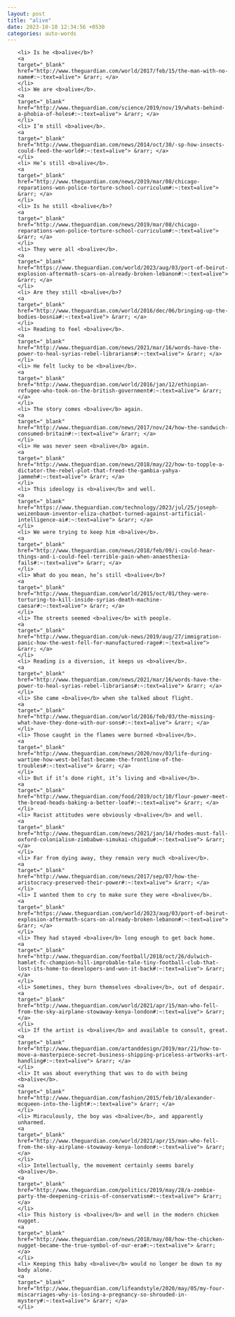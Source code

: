 ```yaml
---
layout: post
title: "alive"
date: 2023-10-10 12:34:56 +0530
categories: auto-words
---
```

<ol>

    <li> Is he <b>alive</b>?
    <a 
    target="_blank" 
    href="http://www.theguardian.com/world/2017/feb/15/the-man-with-no-name#:~:text=alive"> &rarr; </a>
    </li>
    <li> We are <b>alive</b>.
    <a 
    target="_blank" 
    href="http://www.theguardian.com/science/2019/nov/19/whats-behind-a-phobia-of-holes#:~:text=alive"> &rarr; </a>
    </li>
    <li> I’m still <b>alive</b>.
    <a 
    target="_blank" 
    href="http://www.theguardian.com/news/2014/oct/30/-sp-how-insects-could-feed-the-world#:~:text=alive"> &rarr; </a>
    </li>
    <li> He’s still <b>alive</b>.
    <a 
    target="_blank" 
    href="http://www.theguardian.com/news/2019/mar/08/chicago-reparations-won-police-torture-school-curriculum#:~:text=alive"> &rarr; </a>
    </li>
    <li> Is he still <b>alive</b>?
    <a 
    target="_blank" 
    href="http://www.theguardian.com/news/2019/mar/08/chicago-reparations-won-police-torture-school-curriculum#:~:text=alive"> &rarr; </a>
    </li>
    <li> They were all <b>alive</b>.
    <a 
    target="_blank" 
    href="https://www.theguardian.com/world/2023/aug/03/port-of-beirut-explosion-aftermath-scars-on-already-broken-lebanon#:~:text=alive"> &rarr; </a>
    </li>
    <li> Are they still <b>alive</b>?
    <a 
    target="_blank" 
    href="http://www.theguardian.com/world/2016/dec/06/bringing-up-the-bodies-bosnia#:~:text=alive"> &rarr; </a>
    </li>
    <li> Reading to feel <b>alive</b>.
    <a 
    target="_blank" 
    href="http://www.theguardian.com/news/2021/mar/16/words-have-the-power-to-heal-syrias-rebel-librarians#:~:text=alive"> &rarr; </a>
    </li>
    <li> He felt lucky to be <b>alive</b>.
    <a 
    target="_blank" 
    href="http://www.theguardian.com/world/2016/jan/12/ethiopian-refugee-who-took-on-the-british-government#:~:text=alive"> &rarr; </a>
    </li>
    <li> The story comes <b>alive</b> again.
    <a 
    target="_blank" 
    href="http://www.theguardian.com/news/2017/nov/24/how-the-sandwich-consumed-britain#:~:text=alive"> &rarr; </a>
    </li>
    <li> He was never seen <b>alive</b> again.
    <a 
    target="_blank" 
    href="http://www.theguardian.com/news/2018/may/22/how-to-topple-a-dictator-the-rebel-plot-that-freed-the-gambia-yahya-jammeh#:~:text=alive"> &rarr; </a>
    </li>
    <li> This ideology is <b>alive</b> and well.
    <a 
    target="_blank" 
    href="https://www.theguardian.com/technology/2023/jul/25/joseph-weizenbaum-inventor-eliza-chatbot-turned-against-artificial-intelligence-ai#:~:text=alive"> &rarr; </a>
    </li>
    <li> We were trying to keep him <b>alive</b>.
    <a 
    target="_blank" 
    href="http://www.theguardian.com/news/2018/feb/09/i-could-hear-things-and-i-could-feel-terrible-pain-when-anaesthesia-fails#:~:text=alive"> &rarr; </a>
    </li>
    <li> What do you mean, he’s still <b>alive</b>?
    <a 
    target="_blank" 
    href="http://www.theguardian.com/world/2015/oct/01/they-were-torturing-to-kill-inside-syrias-death-machine-caesar#:~:text=alive"> &rarr; </a>
    </li>
    <li> The streets seemed <b>alive</b> with people.
    <a 
    target="_blank" 
    href="http://www.theguardian.com/uk-news/2019/aug/27/immigration-panic-how-the-west-fell-for-manufactured-rage#:~:text=alive"> &rarr; </a>
    </li>
    <li> Reading is a diversion, it keeps us <b>alive</b>.
    <a 
    target="_blank" 
    href="http://www.theguardian.com/news/2021/mar/16/words-have-the-power-to-heal-syrias-rebel-librarians#:~:text=alive"> &rarr; </a>
    </li>
    <li> She came <b>alive</b> when she talked about flight.
    <a 
    target="_blank" 
    href="http://www.theguardian.com/world/2016/feb/03/the-missing-what-have-they-done-with-our-sons#:~:text=alive"> &rarr; </a>
    </li>
    <li> Those caught in the flames were burned <b>alive</b>.
    <a 
    target="_blank" 
    href="http://www.theguardian.com/news/2020/nov/03/life-during-wartime-how-west-belfast-became-the-frontline-of-the-troubles#:~:text=alive"> &rarr; </a>
    </li>
    <li> But if it’s done right, it’s living and <b>alive</b>.
    <a 
    target="_blank" 
    href="http://www.theguardian.com/food/2019/oct/10/flour-power-meet-the-bread-heads-baking-a-better-loaf#:~:text=alive"> &rarr; </a>
    </li>
    <li> Racist attitudes were obviously <b>alive</b> and well.
    <a 
    target="_blank" 
    href="http://www.theguardian.com/news/2021/jan/14/rhodes-must-fall-oxford-colonialism-zimbabwe-simukai-chigudu#:~:text=alive"> &rarr; </a>
    </li>
    <li> Far from dying away, they remain very much <b>alive</b>.
    <a 
    target="_blank" 
    href="http://www.theguardian.com/news/2017/sep/07/how-the-aristocracy-preserved-their-power#:~:text=alive"> &rarr; </a>
    </li>
    <li> I wanted them to cry to make sure they were <b>alive</b>.
    <a 
    target="_blank" 
    href="https://www.theguardian.com/world/2023/aug/03/port-of-beirut-explosion-aftermath-scars-on-already-broken-lebanon#:~:text=alive"> &rarr; </a>
    </li>
    <li> They had stayed <b>alive</b> long enough to get back home.
    <a 
    target="_blank" 
    href="http://www.theguardian.com/football/2018/oct/26/dulwich-hamlet-fc-champion-hill-improbable-tale-tiny-football-club-that-lost-its-home-to-developers-and-won-it-back#:~:text=alive"> &rarr; </a>
    </li>
    <li> Sometimes, they burn themselves <b>alive</b>, out of despair.
    <a 
    target="_blank" 
    href="http://www.theguardian.com/world/2021/apr/15/man-who-fell-from-the-sky-airplane-stowaway-kenya-london#:~:text=alive"> &rarr; </a>
    </li>
    <li> If the artist is <b>alive</b> and available to consult, great.
    <a 
    target="_blank" 
    href="http://www.theguardian.com/artanddesign/2019/mar/21/how-to-move-a-masterpiece-secret-business-shipping-priceless-artworks-art-handling#:~:text=alive"> &rarr; </a>
    </li>
    <li> It was about everything that was to do with being <b>alive</b>.
    <a 
    target="_blank" 
    href="http://www.theguardian.com/fashion/2015/feb/10/alexander-mcqueen-into-the-light#:~:text=alive"> &rarr; </a>
    </li>
    <li> Miraculously, the boy was <b>alive</b>, and apparently unharmed.
    <a 
    target="_blank" 
    href="http://www.theguardian.com/world/2021/apr/15/man-who-fell-from-the-sky-airplane-stowaway-kenya-london#:~:text=alive"> &rarr; </a>
    </li>
    <li> Intellectually, the movement certainly seems barely <b>alive</b>.
    <a 
    target="_blank" 
    href="http://www.theguardian.com/politics/2019/may/28/a-zombie-party-the-deepening-crisis-of-conservatism#:~:text=alive"> &rarr; </a>
    </li>
    <li> This history is <b>alive</b> and well in the modern chicken nugget.
    <a 
    target="_blank" 
    href="http://www.theguardian.com/news/2018/may/08/how-the-chicken-nugget-became-the-true-symbol-of-our-era#:~:text=alive"> &rarr; </a>
    </li>
    <li> Keeping this baby <b>alive</b> would no longer be down to my body alone.
    <a 
    target="_blank" 
    href="http://www.theguardian.com/lifeandstyle/2020/may/05/my-four-miscarriages-why-is-losing-a-pregnancy-so-shrouded-in-mystery#:~:text=alive"> &rarr; </a>
    </li>